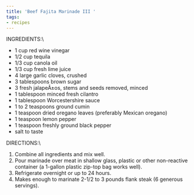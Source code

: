 ```yaml
---
title: 'Beef Fajita Marinade III '
tags:
- recipes
---
```

INGREDIENTS:\

-   1 cup red wine vinegar
-   1/2 cup tequila
-   1/3 cup canola oil
-   1/3 cup fresh lime juice
-   4 large garlic cloves, crushed
-   3 tablespoons brown sugar
-   3 fresh jalapeÃ±os, stems and seeds removed, minced
-   1 tablespoon minced fresh cilantro
-   1 tablespoon Worcestershire sauce
-   1 to 2 teaspoons ground cumin
-   1 teaspoon dried oregano leaves (preferably Mexican oregano)
-   1 teaspoon lemon pepper
-   1 teaspoon freshly ground black pepper
-   salt to taste

DIRECTIONS:\

1.  Combine all ingredients and mix well.
2.  Pour marinade over meat in shallow glass, plastic or other non-reactive container (a 1-gallon plastic zip-top bag works well).
3.  Refrigerate overnight or up to 24 hours.
4.  Makes enough to marinate 2-1/2 to 3 pounds flank steak (6 generous servings).

